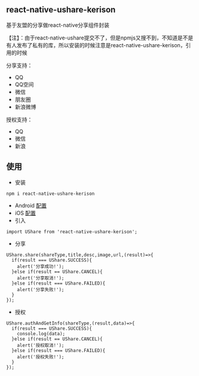 ## react-native-ushare-kerison
基于友盟的分享做react-native分享组件封装

【注】：由于react-native-ushare提交不了，但是npmjs又搜不到，不知道是不是有人发布了私有的库，所以安装的时候注意是react-native-ushare-kerison，引用的时候

分享支持：
  - QQ
  - QQ空间
  - 微信
  - 朋友圈
  - 新浪微博

授权支持：
  - QQ
  - 微信
  - 新浪

## 使用
- 安装
```
npm i react-native-ushare-kerison
```
  - Android [配置](https://github.com/GKerison/UShare)
  - iOS [配置](./ios)
- 引入
```
import UShare from 'react-native-ushare-kerison';
```
- 分享
```
UShare.share(shareType,title,desc,image,url,(result)=>{
  if(result === UShare.SUCCESS){
    alert('分享成功!');
  }else if(result == UShare.CANCEL){
    alert('分享取消!');
  }else if(result === UShare.FAILED){
    alert('分享失败!');
  }
});
```
- 授权
```
UShare.authAndGetInfo(shareType,(result,data)=>{
  if(result === UShare.SUCCESS){
    console.log(data);
  }else if(result == UShare.CANCEL){
    alert('授权取消!');
  }else if(result === UShare.FAILED){
    alert('授权失败!');
  }
});
```
